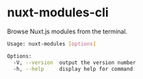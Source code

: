 # nuxt-modules-cli

Browse Nuxt.js modules from the terminal.

```sh
Usage: nuxt-modules [options]

Options:
  -V, --version  output the version number
  -h, --help     display help for command
```
